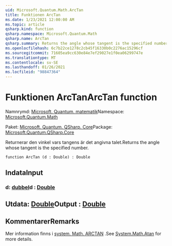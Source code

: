 ```yaml
---
uid: Microsoft.Quantum.Math.ArcTan
title: Funktionen ArcTan
ms.date: 1/23/2021 12:00:00 AM
ms.topic: article
qsharp.kind: function
qsharp.namespace: Microsoft.Quantum.Math
qsharp.name: ArcTan
qsharp.summary: Returns the angle whose tangent is the specified number.
ms.openlocfilehash: 6c7b22ce1278c2cb45f16330b0c2276ac15296cf
ms.sourcegitcommit: 71605ea9cc630e84e7ef29027e1f0ea06299747e
ms.translationtype: MT
ms.contentlocale: sv-SE
ms.lasthandoff: 01/26/2021
ms.locfileid: "98847364"
---
```

# <a name="arctan-function"></a><span data-ttu-id="2bdd6-102">Funktionen ArcTan</span><span class="sxs-lookup"><span data-stu-id="2bdd6-102">ArcTan function</span></span>

<span data-ttu-id="2bdd6-103">Namnrymd: [Microsoft. Quantum. matematik](xref:Microsoft.Quantum.Math)</span><span class="sxs-lookup"><span data-stu-id="2bdd6-103">Namespace: [Microsoft.Quantum.Math](xref:Microsoft.Quantum.Math)</span></span>

<span data-ttu-id="2bdd6-104">Paket: [Microsoft. Quantum. QSharp. Core](https://nuget.org/packages/Microsoft.Quantum.QSharp.Core)</span><span class="sxs-lookup"><span data-stu-id="2bdd6-104">Package: [Microsoft.Quantum.QSharp.Core](https://nuget.org/packages/Microsoft.Quantum.QSharp.Core)</span></span>


<span data-ttu-id="2bdd6-105">Returnerar den vinkel vars tangens är det angivna talet.</span><span class="sxs-lookup"><span data-stu-id="2bdd6-105">Returns the angle whose tangent is the specified number.</span></span>

```qsharp
function ArcTan (d : Double) : Double
```


## <a name="input"></a><span data-ttu-id="2bdd6-106">Indata</span><span class="sxs-lookup"><span data-stu-id="2bdd6-106">Input</span></span>

### <a name="d--double"></a><span data-ttu-id="2bdd6-107">d: [dubbel](xref:microsoft.quantum.lang-ref.double)</span><span class="sxs-lookup"><span data-stu-id="2bdd6-107">d : [Double](xref:microsoft.quantum.lang-ref.double)</span></span>





## <a name="output--double"></a><span data-ttu-id="2bdd6-108">Utdata: [Double](xref:microsoft.quantum.lang-ref.double)</span><span class="sxs-lookup"><span data-stu-id="2bdd6-108">Output : [Double](xref:microsoft.quantum.lang-ref.double)</span></span>



## <a name="remarks"></a><span data-ttu-id="2bdd6-109">Kommentarer</span><span class="sxs-lookup"><span data-stu-id="2bdd6-109">Remarks</span></span>

<span data-ttu-id="2bdd6-110">Mer information finns i [system. Math. ARCTAN](https://docs.microsoft.com/dotnet/api/system.math.atan) .</span><span class="sxs-lookup"><span data-stu-id="2bdd6-110">See [System.Math.Atan](https://docs.microsoft.com/dotnet/api/system.math.atan) for more details.</span></span>